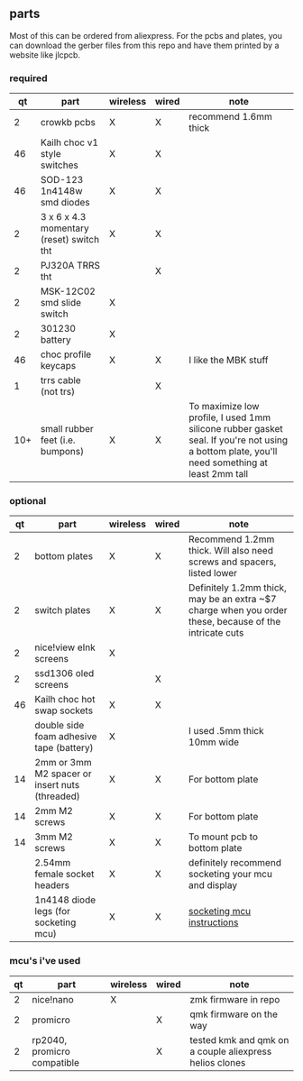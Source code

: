 ## parts
Most of this can be ordered from aliexpress. For the pcbs and plates, you can download the gerber files from this repo and have them printed by a website like jlcpcb.
### required
| qt | part | wireless | wired | note | 
| -- | ---- | --------- | --------------- | - |
| 2 | crowkb pcbs  | X | X | recommend 1.6mm thick |
| 46 | Kailh choc v1 style switches | X | X | |
| 46 | SOD-123 1n4148w smd diodes | X | X | |
| 2 | 3 x 6 x 4.3 momentary (reset) switch tht | X | X | |
| 2 | PJ320A TRRS tht | | X | |
| 2 | MSK-12C02 smd slide switch | X | | |
| 2 | 301230 battery | X | | |
| 46 | choc profile keycaps | X | X | I like the MBK stuff |
| 1 | trrs cable (not trs) | | X | |
| 10+ | small rubber feet (i.e. bumpons) | X | X | To maximize low profile, I used 1mm silicone rubber gasket seal. If you're not using a bottom plate, you'll need something at least 2mm tall |

### optional
| qt | part | wireless | wired | note |
| -- | ---- | --------- | --------------- | -- |
| 2 | bottom plates | X | X | Recommend 1.2mm thick. Will also need screws and spacers, listed lower |
| 2 | switch plates | X | X | Definitely 1.2mm thick, may be an extra ~$7 charge when you order these, because of the intricate cuts |
| 2 | nice!view eInk screens | X | |
| 2 | ssd1306 oled screens | | X |
| 46 | Kailh choc hot swap sockets | X | X | |
| | double side foam adhesive tape (battery) | X | | I used .5mm thick 10mm wide |
| 14 | 2mm or 3mm M2 spacer or insert nuts (threaded) | X | X | For bottom plate |
| 14 | 2mm M2 screws | X | X | For bottom plate |
| 14 | 3mm M2 screws | X | X | To mount pcb to bottom plate |
| | 2.54mm female socket headers | X | X | definitely recommend socketing your mcu and display |
| | 1n4148 diode legs (for socketing mcu) | X | X | [socketing mcu instructions](https://docs.splitkb.com/hc/en-us/articles/360011263059-How-do-I-socket-a-microcontroller)|


### mcu's i've used
| qt | part | wireless | wired | note |
| -- | ---- | --------- | --------------- | -- |
| 2 | nice!nano | X | | zmk firmware in repo |
| 2 | promicro | | X | qmk firmware on the way |
| 2 | rp2040, promicro compatible | | X | tested kmk and qmk on a couple aliexpress helios clones |
